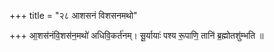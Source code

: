 +++
title = "२८ आशसनं विशसनमथो"

+++
आ॒शस॑नंवि॒शस॑न॒मथो॑ अधिवि॒कर्त॑नम्। सू॒र्यायाः॑ पश्य रू॒पाणि॒ तानि॑ ब्र॒ह्मोतशु॑म्भति ॥